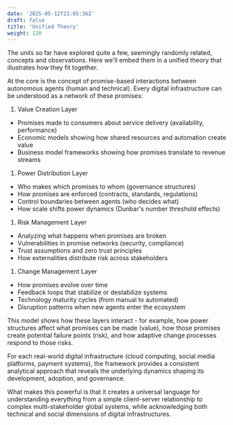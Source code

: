```yaml
---
date: '2025-05-12T21:05:36Z'
draft: false
title: 'Unified Theory'
weight: 120
---
```


The units so far have explored quite a few, seemingly randomly related, concepts and observations.
Here we'll embed them in a unified theory that illustrates how they fit together.

At the core is the concept of promise-based interactions between autonomous agents (human and technical). Every digital infrastructure can be understood as a network of these promises:

1. Value Creation Layer

- Promises made to consumers about service delivery (availability, performance)
- Economic models showing how shared resources and automation create value
- Business model frameworks showing how promises translate to revenue streams

1. Power Distribution Layer

- Who makes which promises to whom (governance structures)
- How promises are enforced (contracts, standards, regulations)
- Control boundaries between agents (who decides what)
- How scale shifts power dynamics (Dunbar's number threshold effects)

1. Risk Management Layer

- Analyzing what happens when promises are broken
- Vulnerabilities in promise networks (security, compliance)
- Trust assumptions and zero trust principles
- How externalities distribute risk across stakeholders

1. Change Management Layer

- How promises evolve over time
- Feedback loops that stabilize or destabilize systems
- Technology maturity cycles (from manual to automated)
- Disruption patterns when new agents enter the ecosystem

This model shows how these layers interact - for example, how power structures affect what promises can be made (value), how those promises create potential failure points (risk), and how adaptive change processes respond to those risks.

For each real-world digital infrastructure (cloud computing, social media platforms, payment systems), the framework provides a consistent analytical approach that reveals the underlying dynamics shaping its development, adoption, and governance.

What makes this powerful is that it creates a universal language for understanding everything from a simple client-server relationship to complex multi-stakeholder global systems, while acknowledging both technical and social dimensions of digital infrastructures.
